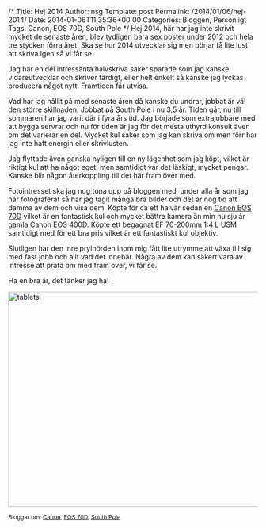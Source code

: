 /*
 Title: Hej 2014
 Author: nsg
 Template: post
 Permalink: /2014/01/06/hej-2014/
 Date: 2014-01-06T11:35:36+00:00
 Categories: Bloggen, Personligt
 Tags: Canon, EOS 70D, South Pole
*/
Hej 2014, här har jag inte skrivit mycket de senaste åren, blev tydligen bara sex poster under 2012 och hela tre stycken förra året. Ska se hur 2014 utvecklar sig men börjar få lite lust att skriva igen så vi får se.

Jag har en del intressanta halvskriva saker sparade som jag kanske vidareutvecklar och skriver färdigt, eller helt enkelt så kanske jag lyckas producera något nytt. Framtiden får utvisa.

Vad har jag hållit på med senaste åren då kanske du undrar, jobbat är väl den större skillnaden. Jobbat på [South Pole][1] i nu 3,5 år. Tiden går, nu till sommaren har jag varit där i fyra års tid. Jag började som extrajobbare med att bygga servrar och nu för tiden är jag för det mesta uthyrd konsult även om det varierar en del. Mycket kul saker som jag kan skriva om men förr har jag inte haft energin eller skrivlusten.

Jag flyttade även ganska nyligen till en ny lägenhet som jag köpt, vilket är riktigt kul att ha något eget, men samtidigt var det läskigt, mycket pengar. Kanske blir någon återkoppling till det här fram över med.

Fotointresset ska jag nog tona upp på bloggen med, under alla år som jag har fotograferat så har jag tagit många bra bilder och det är nog tid att damma av dem och visa dem. Köpte för ca ett halvår sedan en [Canon EOS 70D][2] vilket är en fantastisk kul och mycket bättre kamera än min nu sju år gamla [Canon EOS 400D][3]. Köpte ett begagnat EF 70-200mm 1:4 L USM samtidigt med för ett bra pris vilket är ett fantastiskt kul objektiv.

Slutligen har den inre prylnörden inom mig fått lite utrymme att växa till sig med fast jobb och allt vad det innebär. Några av dem kan säkert vara av intresse att prata om med fram över, vi får se.

Ha en bra år, det tänker jag ha!

<img src="http://cdn.junkpile.se/2014/01/tablets.jpg" alt="tablets" width="600" height="434" class="aligncenter size-full wp-image-1286" />

<small> <p class='technorati-tags'>
  Bloggar om: <a class='technorati-link' href='http://bloggar.se/om/Canon' rel='tag' target='_self'>Canon</a>, <a class='technorati-link' href='http://bloggar.se/om/EOS+70D' rel='tag' target='_self'>EOS 70D</a>, <a class='technorati-link' href='http://bloggar.se/om/South+Pole' rel='tag' target='_self'>South Pole</a>
</p></small>

 [1]: http://www.southpole.se/~stefan "South Pole"
 [2]: http://www.dpreview.com/reviews/canon-eos-70d "Canon EOS 70D Review"
 [3]: http://www.dpreview.com/reviews/canoneos400d "Canon EOS 400D / Digital Rebel XTi/ Kiss X Digital Review"